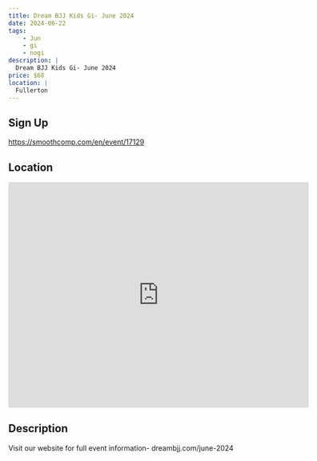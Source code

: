 ```yaml
---
title: Dream BJJ Kids Gi- June 2024
date: 2024-06-22
tags:
    - Jun
    - gi 
    - nogi 
description: |
  Dream BJJ Kids Gi- June 2024
price: $68
location: |
  Fullerton
---
```

## Sign Up
https://smoothcomp.com/en/event/17129

## Location
<iframe src="https://www.google.com/maps/embed?pb=!1m18!1m12!1m3!1d12345.6789!2d-117.8877693!3d33.8831043!2m3!1f0!2f0!3f0!3m2!1i1024!2i768!4f13.1!3m3!1m2!1s0x0%3A0x0!2z33.8831043!5e0!3m2!1sen!2sus!4v1234567890" width="600" height="450" style="border:0;" allowfullscreen="" loading="lazy"></iframe>

## Description
Visit our website for full event information- dreambjj.com/june-2024